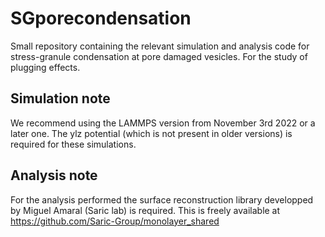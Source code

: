 # SGporecondensation
Small repository containing the relevant simulation and analysis code for stress-granule condensation at pore damaged vesicles. For the study of plugging effects.

## Simulation note
We recommend using the LAMMPS version from November 3rd 2022 or a later one. The ylz potential (which is not present in older versions) is required for these simulations.

## Analysis note
For the analysis performed the surface reconstruction library developped by Miguel Amaral (Saric lab) is required. This is freely available at https://github.com/Saric-Group/monolayer_shared
